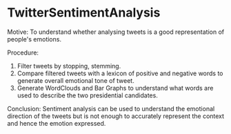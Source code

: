 # TwitterSentimentAnalysis

Motive: To understand whether analysing tweets is a good representation of people's emotions.

Procedure: 
1. Filter tweets by stopping, stemming.
2. Compare filtered tweets with a lexicon of positive and negative words to generate overall emotional tone of tweet.
3. Generate WordClouds and Bar Graphs to understand what words are used to describe the two presidential candidates.

Conclusion:
Sentiment analysis can be used to understand the emotional direction of the tweets but is not enough to accurately represent the context and hence the emotion expressed.
